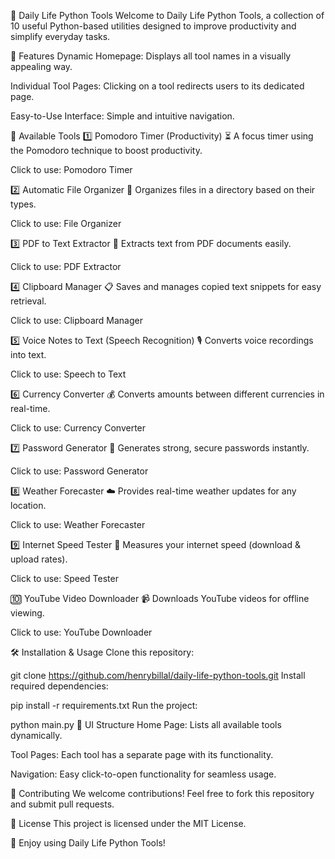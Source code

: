 🔧 Daily Life Python Tools
Welcome to Daily Life Python Tools, a collection of 10 useful Python-based utilities designed to improve productivity and simplify everyday tasks.

📌 Features
Dynamic Homepage: Displays all tool names in a visually appealing way.

Individual Tool Pages: Clicking on a tool redirects users to its dedicated page.

Easy-to-Use Interface: Simple and intuitive navigation.

🚀 Available Tools
1️⃣ Pomodoro Timer (Productivity) ⏳
A focus timer using the Pomodoro technique to boost productivity.

Click to use: Pomodoro Timer

2️⃣ Automatic File Organizer 📂
Organizes files in a directory based on their types.

Click to use: File Organizer

3️⃣ PDF to Text Extractor 📖
Extracts text from PDF documents easily.

Click to use: PDF Extractor

4️⃣ Clipboard Manager 📋
Saves and manages copied text snippets for easy retrieval.

Click to use: Clipboard Manager

5️⃣ Voice Notes to Text (Speech Recognition) 🎙️
Converts voice recordings into text.

Click to use: Speech to Text

6️⃣ Currency Converter 💰
Converts amounts between different currencies in real-time.

Click to use: Currency Converter

7️⃣ Password Generator 🔐
Generates strong, secure passwords instantly.

Click to use: Password Generator

8️⃣ Weather Forecaster ☁️
Provides real-time weather updates for any location.

Click to use: Weather Forecaster

9️⃣ Internet Speed Tester 🚀
Measures your internet speed (download & upload rates).

Click to use: Speed Tester

🔟 YouTube Video Downloader 📹
Downloads YouTube videos for offline viewing.

Click to use: YouTube Downloader

🛠️ Installation & Usage
Clone this repository:

git clone https://github.com/henrybillal/daily-life-python-tools.git
Install required dependencies:

pip install -r requirements.txt
Run the project:

python main.py
🎨 UI Structure
Home Page: Lists all available tools dynamically.

Tool Pages: Each tool has a separate page with its functionality.

Navigation: Easy click-to-open functionality for seamless usage.

🤝 Contributing
We welcome contributions! Feel free to fork this repository and submit pull requests.

📄 License
This project is licensed under the MIT License.

🌟 Enjoy using Daily Life Python Tools!
